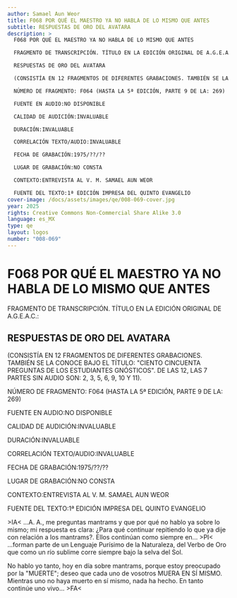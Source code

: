 ```yaml
---
author: Samael Aun Weor
title: F068 POR QUÉ EL MAESTRO YA NO HABLA DE LO MISMO QUE ANTES
subtitle: RESPUESTAS DE ORO DEL AVATARA
description: >
  F068 POR QUÉ EL MAESTRO YA NO HABLA DE LO MISMO QUE ANTES

  FRAGMENTO DE TRANSCRIPCIÓN. TÍTULO EN LA EDICIÓN ORIGINAL DE A.G.E.A.C.:

  RESPUESTAS DE ORO DEL AVATARA

  (CONSISTÍA EN 12 FRAGMENTOS DE DIFERENTES GRABACIONES. TAMBIÉN SE LA CONOCE BAJO EL TÍTULO: "CIENTO CINCUENTA PREGUNTAS DE LOS ESTUDIANTES GNÓSTICOS". DE LAS 12, LAS 7 PARTES SIN AUDIO SON: 2, 3, 5, 6, 9, 10 Y 11).

  NÚMERO DE FRAGMENTO: F064 (HASTA LA 5ª EDICIÓN, PARTE 9 DE LA: 269)

  FUENTE EN AUDIO:NO DISPONIBLE

  CALIDAD DE AUDICIÓN:INVALUABLE

  DURACIÓN:INVALUABLE

  CORRELACIÓN TEXTO/AUDIO:INVALUABLE

  FECHA DE GRABACIÓN:1975/??/??

  LUGAR DE GRABACIÓN:NO CONSTA

  CONTEXTO:ENTREVISTA AL V. M. SAMAEL AUN WEOR

  FUENTE DEL TEXTO:1ª EDICIÓN IMPRESA DEL QUINTO EVANGELIO
cover-image: /docs/assets/images/qe/008-069-cover.jpg
year: 2025
rights: Creative Commons Non-Commercial Share Alike 3.0
language: es_MX
type: qe
layout: logos
number: "008-069"
---
```

# F068 POR QUÉ EL MAESTRO YA NO HABLA DE LO MISMO QUE ANTES

FRAGMENTO DE TRANSCRIPCIÓN. TÍTULO EN LA EDICIÓN ORIGINAL DE A.G.E.A.C.:

## RESPUESTAS DE ORO DEL AVATARA

(CONSISTÍA EN 12 FRAGMENTOS DE DIFERENTES GRABACIONES. TAMBIÉN SE LA CONOCE BAJO EL TÍTULO: "CIENTO CINCUENTA PREGUNTAS DE LOS ESTUDIANTES GNÓSTICOS". DE LAS 12, LAS 7 PARTES SIN AUDIO SON: 2, 3, 5, 6, 9, 10 Y 11).

NÚMERO DE FRAGMENTO: F064 (HASTA LA 5ª EDICIÓN, PARTE 9 DE LA: 269)

FUENTE EN AUDIO:NO DISPONIBLE

CALIDAD DE AUDICIÓN:INVALUABLE

DURACIÓN:INVALUABLE

CORRELACIÓN TEXTO/AUDIO:INVALUABLE

FECHA DE GRABACIÓN:1975/??/??

LUGAR DE GRABACIÓN:NO CONSTA

CONTEXTO:ENTREVISTA AL V. M. SAMAEL AUN WEOR

FUENTE DEL TEXTO:1ª EDICIÓN IMPRESA DEL QUINTO EVANGELIO

\>IA< ...A. A., me preguntas mantrams y que por qué no hablo ya sobre lo mismo; mi respuesta es clara: ¿Para qué continuar repitiendo lo que ya dije con relación a los mantrams?. Ellos continúan como siempre en... \>PI< ...forman parte de un Lenguaje Purísimo de la Naturaleza, del Verbo de Oro que como un río sublime corre siempre bajo la selva del Sol.

No hablo yo tanto, hoy en día sobre mantrams, porque estoy preocupado por la "MUERTE"; deseo que cada uno de vosotros MUERA EN SÍ MISMO. Mientras uno no haya muerto en sí mismo, nada ha hecho. En tanto continúe uno vivo... \>FA<

